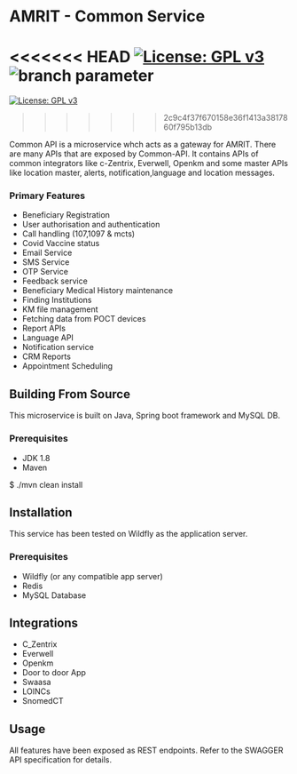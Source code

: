 # AMRIT - Common Service 
<<<<<<< HEAD
[![License: GPL v3](https://img.shields.io/badge/License-GPLv3-blue.svg)](https://www.gnu.org/licenses/gpl-3.0)  ![branch parameter](https://github.com/PSMRI/Common-API/actions/workflows/sast-and-package.yml/badge.svg) 
=======
[![License: GPL v3](https://img.shields.io/badge/License-GPLv3-blue.svg)](https://www.gnu.org/licenses/gpl-3.0)  
>>>>>>> 2c9c4f37f670158e36f1413a3817860f795b13db

Common API is a microservice whch acts as a gateway for AMRIT. There are many APIs that are exposed by Common-API. It contains APIs of common integrators like c-Zentrix, Everwell, Openkm and some master APIs like location master, alerts,  notification,language and location messages.
### Primary Features
* Beneficiary Registration
* User authorisation and authentication
* Call handling (107,1097 & mcts)
* Covid Vaccine status
* Email Service
* SMS Service
* OTP Service
* Feedback service
* Beneficiary Medical History maintenance 
* Finding Institutions
* KM file management
* Fetching data from POCT devices
* Report APIs
* Language API
* Notification service
* CRM Reports
* Appointment Scheduling

## Building From Source
This microservice is built on Java, Spring boot framework and MySQL DB.

### Prerequisites 
* JDK 1.8
* Maven 

$ ./mvn clean install

## Installation
This service has been tested on Wildfly as the application server.

### Prerequisites 
* Wildfly (or any compatible app server)
* Redis
* MySQL Database

## Integrations
* C_Zentrix
* Everwell
* Openkm
* Door to door App
* Swaasa
* LOINCs
* SnomedCT

## Usage
All features have been exposed as REST endpoints. Refer to the SWAGGER API specification for details.

